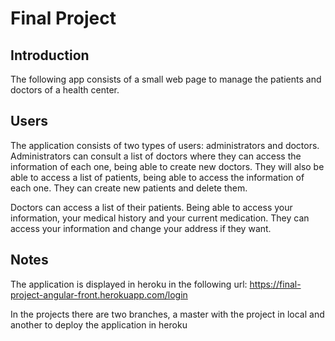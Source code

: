 # Final Project
## Introduction
The following app consists of a small web page to manage the patients and doctors of a health center.

## Users

The application consists of two types of users: administrators and doctors. 
Administrators can consult a list of doctors where they can access the information of each one, 
being able to create new doctors. 
They will also be able to access a list of patients, being able to access the information of each one. 
They can create new patients and delete them.

Doctors can access a list of their patients. Being able to access your information, 
your medical history and your current medication. 
They can access your information and change your address if they want.

## Notes

The application is displayed in heroku in the following url: https://final-project-angular-front.herokuapp.com/login


In the projects there are two branches, a master with the project in local and another to deploy the application in heroku